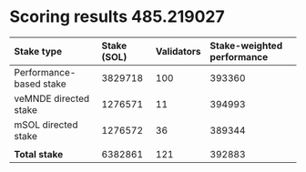 # Scoring results 485.219027

| Stake type              | Stake (SOL) | Validators | Stake-weighted performance |
|:------------------------|:------------|:-----------|:---------------------------|
| Performance-based stake | 3829718     | 100        | 393360                     |
| veMNDE directed stake   | 1276571     | 11         | 394993                     |
| mSOL directed stake     | 1276572     | 36         | 389344                     |
|                         |             |            |                            |
| **Total stake**         | 6382861     | 121        | 392883                     |
